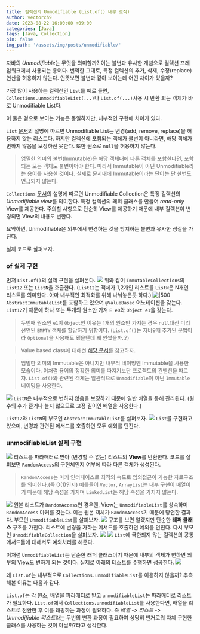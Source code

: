 ```yaml
---
title: 컬렉션의 Unmodifiable (List.of() 내부 로직)
author: vectorch9
date: 2023-08-22 16:00:00 +09:00
categories: [Java]
tags: [Java, Collection]
pin: false
img_path: '/assets/img/posts/unmodifiable/'
---
```


자바의 *Unmodifiable*는 무엇을 의미할까? 이는 불변과 유사한 개념으로 컬렉션 프레임워크에서 사용되는 용어다. 번역한 그대로, 특정 컬렉션의 추가, 삭제, 수정(replace)연산을 허용하지 않는다. 언뜻보면 불변과 같아 보이는데 어떤 차이가 있을까?

가장 많이 사용하는 컬렉션인 `List`를 예로 들면, `Collections.unmodifiableList(...)`나 `List.of(...)`사용 시 반환 되는 객체가 바로 Unmodifiable List다.

이 둘은 겉으로 보이는 기능은 동일하지만, 내부적인 구현에 차이가 있다.

`List` [문서](https://docs.oracle.com/en/java/javase/17/docs/api/java.base/java/util/List.html#unmodifiable)의 설명에 따르면 Unmodifiable List는 변경(add, remove, replace)을 허용하지 않는 리스트다. 하지만 컬렉션에 포함되는 객체가 불변이 아니라면, 해당 객체가 변하지 않음을 보장하진 못한다. 
또한 원소로 `null`을 허용하지 않는다.
> 엄밀한 의미의 불변(Immutable)은 해당 객체내에 다른 객체를 포함한다면, 포함되는 모든 객체도 불변이어야 한다. 따라서 Immutable이 아닌 Unmodifiable라는 용어를 사용한 것이다. 실제로 문서내에 Immutable이라는 단어는 단 한번도 언급되지 않는다.

`Collections` [문서](https://docs.oracle.com/javase/8/docs/api/java/util/Collections.html#unmodifiableCollection-java.util.Collection-)의 설명에 따르면 Unmodifiable Collection은 특정 컬렉션의 *Unmodifiable view*를 의미한다. 특정 컬렉션의 래퍼 클래스를 만들어 *read-only* View를 제공한다. 주의할 사항으로 단순히 View를 제공하기 때문에 내부 컬렉션이 변경되면 View의 내용도 변한다.

요약하면, Unmodifiable은 외부에서 변경하는 것을 방지하는 불변과 유사한 성질을 가진다.

실제 코드로 살펴보자.
### of 실제 구현
먼저 `List.of()`의 실제 구현을 살펴본다.
![](0.png)
위와 같이 `ImmutableCollections`의 `List12` 또는 `ListN`을 호출한다. (`List12`는 객체가 1,2개인 리스트를 `ListN`은 N개인 리스트를 의미한다. 아마 내부적인 최적화를 위해 나눠놓은듯 하다.)
![|500](1.png)
`AbstractImmutableList`를 포함하고 있으며 `@ValueBased` 어노테이션을 갖는다. `List12`기 때문에 하나 또는 두개의 원소만 가져 `E e0`와 `Object e1`을 갖는다. 
> 두번째 원소인 `e1`이 `Object`인 이유는 1개의 원소만 가지는 경우 `null`대신 미리 선언된 `EMPTY` 객체를 할당하기 위함이다.
> (`List.of()`는 자바9때 추가된 문법이라 `Optional`을 사용해도 됐을텐데 왜 안썼을까..?)

> Value based class에 대해선 [해당 문서](https://docs.oracle.com/en/java/javase/17/docs/api/java.base/java/lang/doc-files/ValueBased.html)를 참고하자.


> 엄밀한 의미의 Immutable은 아니지만 내부적 네이밍엔 Immutable을 사용한 모습이다.
> 이처럼 용어의 정확한 의미를 따지기보단 프로젝트의 컨벤션을 따르자. `List.of()`와 관련된 객체는 일관적으로 `Unmodifiable`이 아닌 `Immutable` 네이밍을 사용한다.

![](2.png)
`ListN`은 내부적으로 변하지 않음을 보장하기 때문에 일반 배열을 통해 관리된다. (원수의 수가 줄거나 늘지 않으므로 고정 길이인 배열을 사용한다.)

`List12`와 `ListN`의 부모인 `AbstractImmutableList`를 살펴보자.
![](3.png)
`List`를 구현하고 있으며, 변경과 관련된 메서드를 호출하면 모두 예외를 던진다.

### unmodifiableList 실제 구현
![](4.png)
리스트를 파라매터로 받아 (변경할 수 없는) 리스트의 **View**를 반환한다. 코드를 살펴보면 `RandomAccess`의 구현체인지 여부에 따라 다른 객체가 생성된다.

> `RandomAccess`는 마커 인터페이스로 최적의 속도로 임의접근이 가능한 자료구조를 의미한다.(즉 O(1)인지) 예를들어 `Vector`, `ArrayList`는 내부 구현이 배열이기 때문에 해당 속성을 가지며 `LinkedList`는 해당 속성을 가지지 않는다.

![](5.png)
원본 리스트가 `RandomAccess`인 경우엔, View는 `UnmodifiableList`를 상속하며 `RandomAccess` 마커를 갖는다. 이는 원본 객체가 `RandomAccess`기 때문에 당연한 결과다.
부모인 `UnmodifiableList`를 살펴보자.
![](6.png)
구조를 보면 알겠지만 단순한 **래퍼 클래스** 구조를 가진다. 리스트에 변경을 가하는 메서드를 호출하면 예외를 던진다.
다시 부모인 `UnmodifiableCollection`을 살펴보자.
![](7.png)
![](8.png)
`List`에 국한되지 않는 컬렉션의 공통 메서드들에 대해서도 예외처리를 해준다.

이처럼 `UnmodifiableList`는 단순한 래퍼 클래스이기 때문에 내부의 객체가 변하면 외부의 View도 변하게 되는 것이다. 실제로 아래의 테스트를 수행하면 성공한다.
![](9.png)

왜 `List.of`는 내부적으로 `Collections.unmodifiableList`를 이용하지 않을까? 추측해본 이유는 다음과 같다.

`List.of`는 각 원소, 배열을 파라매터로 받고 `unmodifiableList`는 파라매터로 리스트가 필요하다. `List.of`에서 `Collections.unmodifiableList`를 사용한다면, 배열을 리스트로 전환한 후 이를 래핑하는 과정이 필요하다. 즉 *배열 -> 리스트 -> Unmodifiable 리스트*라는 두번의 변환 과정이 필요하여 상당히 번거로워 자체 구현한 클래스를 사용하는 것이 아닐까?라고 생각한다.